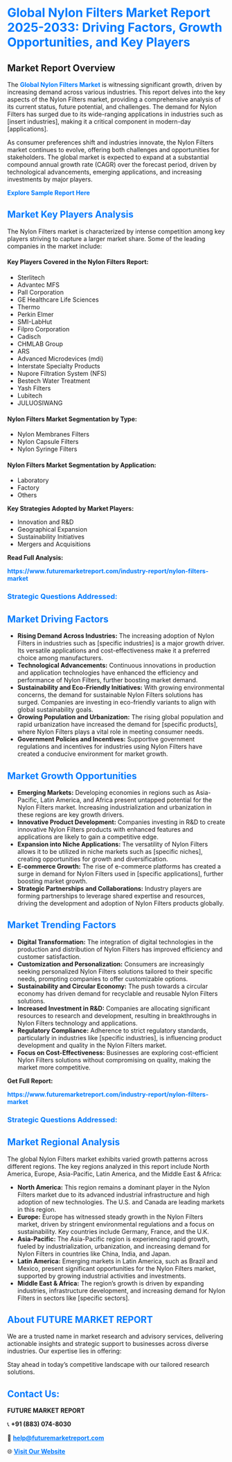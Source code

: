 <h1 style="color: #007BFF;">Global Nylon Filters Market Report 2025-2033: Driving Factors, Growth Opportunities, and Key Players</h1>

<section id="overview">
<h2>Market Report Overview</h2>
<p>The <a href="https://www.futuremarketreport.com/industry-report/nylon-filters-market" style="color: #007BFF; text-decoration: none;"><strong>Global Nylon Filters Market</strong></a> is witnessing significant growth, driven by increasing demand across various industries. This report delves into the key aspects of the Nylon Filters market, providing a comprehensive analysis of its current status, future potential, and challenges. The demand for Nylon Filters has surged due to its wide-ranging applications in industries such as [insert industries], making it a critical component in modern-day [applications].</p>
<p>As consumer preferences shift and industries innovate, the Nylon Filters market continues to evolve, offering both challenges and opportunities for stakeholders. The global market is expected to expand at a substantial compound annual growth rate (CAGR) over the forecast period, driven by technological advancements, emerging applications, and increasing investments by major players.</p>
</section>

<section id="overview">
<p><a href="https://www.futuremarketreport.com/request-sample/reportId=58551" style="color: #007BFF; text-decoration: none;"><strong>Explore Sample Report Here</strong></a></p>
</section>

<section id="key-players">
<h2 style="color: #007BFF;">Market Key Players Analysis</h2>
<p>The Nylon Filters market is characterized by intense competition among key players striving to capture a larger market share. Some of the leading companies in the market include:</p>
<h4>Key Players Covered in the Nylon Filters Report:</h4>
<ul><li>Sterlitech</li><li>Advantec MFS</li><li>Pall Corporation</li><li>GE Healthcare Life Sciences</li><li>Thermo</li><li>Perkin Elmer</li><li>SMI-LabHut</li><li>Filpro Corporation</li><li>Cadisch</li><li>CHMLAB Group</li><li>ARS</li><li>Advanced Microdevices (mdi)</li><li>Interstate Specialty Products</li><li>Nupore Filtration System (NFS)</li><li>Bestech Water Treatment</li><li>Yash Filters</li><li>Lubitech</li><li>JULUOSIWANG</li></ul>
<h4>Nylon Filters Market Segmentation by Type:</h4>
<ul><li>Nylon Membranes Filters</li><li>Nylon Capsule Filters</li><li>Nylon Syringe Filters</li></ul>

<h4>Nylon Filters Market Segmentation by Application:</h4>
<ul><li>Laboratory</li><li>Factory</li><li>Others</li></ul>
<p><strong>Key Strategies Adopted by Market Players:</strong></p>
<ul>
<li>Innovation and R&D</li>
<li>Geographical Expansion</li>
<li>Sustainability Initiatives</li>
<li>Mergers and Acquisitions</li>
</ul>
</section>

<section>
<p><strong>Read Full Analysis: </strong></p><a href="https://www.futuremarketreport.com/industry-report/nylon-filters-market" style="color: #007BFF; text-decoration: none;"><strong>https://www.futuremarketreport.com/industry-report/nylon-filters-market</strong></a>
<h3 style="color: #007BFF;">Strategic Questions Addressed:</h3>
</section>

<section id="driving-factors">
<h2 style="color: #007BFF;">Market Driving Factors</h2>
<ul>
<li><strong>Rising Demand Across Industries:</strong> The increasing adoption of Nylon Filters in industries such as [specific industries] is a major growth driver. Its versatile applications and cost-effectiveness make it a preferred choice among manufacturers.</li>
<li><strong>Technological Advancements:</strong> Continuous innovations in production and application technologies have enhanced the efficiency and performance of Nylon Filters, further boosting market demand.</li>
<li><strong>Sustainability and Eco-Friendly Initiatives:</strong> With growing environmental concerns, the demand for sustainable Nylon Filters solutions has surged. Companies are investing in eco-friendly variants to align with global sustainability goals.</li>
<li><strong>Growing Population and Urbanization:</strong> The rising global population and rapid urbanization have increased the demand for [specific products], where Nylon Filters plays a vital role in meeting consumer needs.</li>
<li><strong>Government Policies and Incentives:</strong> Supportive government regulations and incentives for industries using Nylon Filters have created a conducive environment for market growth.</li>
</ul>
</section>

<section id="growth-opportunities">
<h2 style="color: #007BFF;">Market Growth Opportunities</h2>
<ul>
<li><strong>Emerging Markets:</strong> Developing economies in regions such as Asia-Pacific, Latin America, and Africa present untapped potential for the Nylon Filters market. Increasing industrialization and urbanization in these regions are key growth drivers.</li>
<li><strong>Innovative Product Development:</strong> Companies investing in R&D to create innovative Nylon Filters products with enhanced features and applications are likely to gain a competitive edge.</li>
<li><strong>Expansion into Niche Applications:</strong> The versatility of Nylon Filters allows it to be utilized in niche markets such as [specific niches], creating opportunities for growth and diversification.</li>
<li><strong>E-commerce Growth:</strong> The rise of e-commerce platforms has created a surge in demand for Nylon Filters used in [specific applications], further boosting market growth.</li>
<li><strong>Strategic Partnerships and Collaborations:</strong> Industry players are forming partnerships to leverage shared expertise and resources, driving the development and adoption of Nylon Filters products globally.</li>
</ul>
</section>

<section id="trending-factors">
<h2 style="color: #007BFF;">Market Trending Factors</h2>
<ul>
<li><strong>Digital Transformation:</strong> The integration of digital technologies in the production and distribution of Nylon Filters has improved efficiency and customer satisfaction.</li>
<li><strong>Customization and Personalization:</strong> Consumers are increasingly seeking personalized Nylon Filters solutions tailored to their specific needs, prompting companies to offer customizable options.</li>
<li><strong>Sustainability and Circular Economy:</strong> The push towards a circular economy has driven demand for recyclable and reusable Nylon Filters solutions.</li>
<li><strong>Increased Investment in R&D:</strong> Companies are allocating significant resources to research and development, resulting in breakthroughs in Nylon Filters technology and applications.</li>
<li><strong>Regulatory Compliance:</strong> Adherence to strict regulatory standards, particularly in industries like [specific industries], is influencing product development and quality in the Nylon Filters market.</li>
<li><strong>Focus on Cost-Effectiveness:</strong> Businesses are exploring cost-efficient Nylon Filters solutions without compromising on quality, making the market more competitive.</li>
</ul>
</section>

<section>
<p><strong>Get Full Report: </strong></p><a href="https://www.futuremarketreport.com/industry-report/nylon-filters-market" style="color: #007BFF; text-decoration: none;"><strong>https://www.futuremarketreport.com/industry-report/nylon-filters-market</strong></a>
<h3 style="color: #007BFF;">Strategic Questions Addressed:</h3>
</section>


<section id="regional-analysis">
<h2 style="color: #007BFF;">Market Regional Analysis</h2>
<p>The global Nylon Filters market exhibits varied growth patterns across different regions. The key regions analyzed in this report include North America, Europe, Asia-Pacific, Latin America, and the Middle East & Africa:</p>
<ul>
<li><strong>North America:</strong> This region remains a dominant player in the Nylon Filters market due to its advanced industrial infrastructure and high adoption of new technologies. The U.S. and Canada are leading markets in this region.</li>
<li><strong>Europe:</strong> Europe has witnessed steady growth in the Nylon Filters market, driven by stringent environmental regulations and a focus on sustainability. Key countries include Germany, France, and the U.K.</li>
<li><strong>Asia-Pacific:</strong> The Asia-Pacific region is experiencing rapid growth, fueled by industrialization, urbanization, and increasing demand for Nylon Filters in countries like China, India, and Japan.</li>
<li><strong>Latin America:</strong> Emerging markets in Latin America, such as Brazil and Mexico, present significant opportunities for the Nylon Filters market, supported by growing industrial activities and investments.</li>
<li><strong>Middle East & Africa:</strong> The region’s growth is driven by expanding industries, infrastructure development, and increasing demand for Nylon Filters in sectors like [specific sectors].</li>
</ul>
</section>

<footer>
<h2 style="color: #007BFF;">About FUTURE MARKET REPORT</h2>
<p>We are a trusted name in market research and advisory services, delivering actionable insights and strategic support to businesses across diverse industries. Our expertise lies in offering:</p>

<p>Stay ahead in today’s competitive landscape with our tailored research solutions.</p>

<h2 style="color: #007BFF;">Contact Us:</h2>
<p><strong>FUTURE MARKET REPORT</strong></p>
<p>📞 <strong>+91 (883) 074-8030</strong></p>
<p>📧 <strong><a href="mailto:help@futuremarketreport.com" style="color: #007BFF;">help@futuremarketreport.com</a></strong></p>
<p>🌐 <strong><a href="https://www.futuremarketreport.com/" style="color: #007BFF;">Visit Our Website</a></strong></p>
</footer>